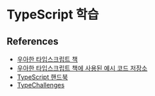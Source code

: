 # TypeScript 학습


## References

- [우아한 타입스크립트 책](https://www.yes24.com/Product/Goods/116921156)
- [우아한 타입스크립트 책에 사용된 예시 코드 저장소](https://github.com/woowa-typescript/woowahan-typescript-with-react-example-code)
- [TypeScript 핸드북](https://www.typescriptlang.org/docs/handbook/intro.html)
- [TypeChallenges](https://github.com/type-challenges/type-challenges)

